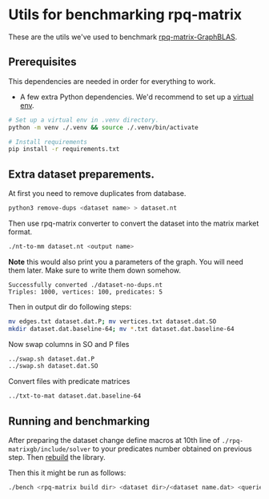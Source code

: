 
# Utils for benchmarking rpq-matrix

These are the utils we've used to benchmark [rpq-matrix-GraphBLAS](https://github.com/suvorovrain/rpq-matrix/tree/gbmod).

## Prerequisites

This dependencies are needed in order for everything to work.

* A few extra Python dependencies. We'd recommend to set up a [virtual env](https://docs.python.org/3/library/venv.html).

```bash
# Set up a virtual env in .venv directory.
python -m venv ./.venv && source ./.venv/bin/activate

# Install requirements
pip install -r requirements.txt
```

## Extra dataset preparements.

At first you need to remove duplicates from database.
```bash
python3 remove-dups <dataset name> > dataset.nt
```

Then use rpq-matrix converter to convert the dataset into the matrix market format.

```bash
./nt-to-mm dataset.nt <output name>
```

**Note** this would also print you a parameters of the graph. You will need them later. Make sure to write them down somehow.

```
Successfully converted ./dataset-no-dups.nt
Triples: 1000, vertices: 100, predicates: 5
```

Then in output dir do following steps:
```bash
mv edges.txt dataset.dat.P; mv vertices.txt dataset.dat.SO
mkdir dataset.dat.baseline-64; mv *.txt dataset.dat.baseline-64
```
Now swap columns in SO and P files

```bash
../swap.sh dataset.dat.P
../swap.sh dataset.dat.SO
```
Convert files with predicate matrices
```bash
../txt-to-mat dataset.dat.baseline-64
```



## Running and benchmarking

After preparing the dataset change define macros at 10th line of `./rpq-matrixgb/include/solver` to your predicates number obtained on previous step. Then [rebuild](https://github.com/suvorovrain/rpq-matrix/blob/gbmod/README.md) the library.

Then this it might be run as follows:
```bash
./bench <rpq-matrix build dir> <dataset dir>/<dataset name.dat> <queries> <predicate count> <triples count>
```